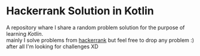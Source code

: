 # Hackerrank Solution in Kotlin
A repository whare I share a random problem solution for the purpose of learning *Kotlin*. <br>
mainly I solve problems from [hackerrank](https://www.hackerrank.com/domains/algorithms?filters%5Bstatus%5D%5B%5D=unsolved&badge_type=problem-solving) but feel free to drop any problem :)
after all I'm looking for challenges XD
